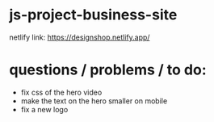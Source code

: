 # js-project-business-site

netlify link: https://designshop.netlify.app/




<h1>questions / problems / to do:</h1>
<ul>
<li>fix css of the hero video</li>
<li>make the text on the hero smaller on mobile </li>
<li>fix a new logo</li>

</ul>

